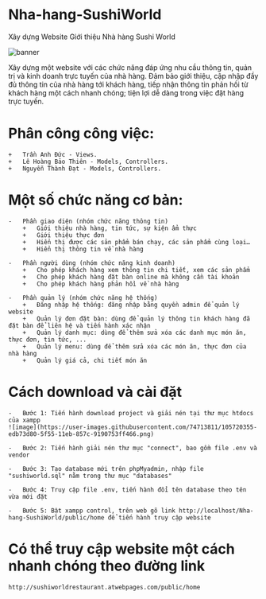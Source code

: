 # Nha-hang-SushiWorld
Xây dựng Website Giới thiệu Nhà hàng Sushi World

![banner](https://user-images.githubusercontent.com/74713811/104671592-af797d00-5710-11eb-93e4-9def1881a693.png)

Xây dựng một website với các chức năng đáp ứng nhu cầu thông tin, quản trị và kinh doanh trực tuyến của nhà hàng. Đảm bảo giới thiệu, cập nhập đầy đủ thông tin của nhà hàng tới khách hàng, tiếp nhận thông tin phản hồi từ khách hàng một cách nhanh chóng; tiện lợi dễ dàng trong việc đặt hàng trực tuyến.

# Phân công công việc:
    +   Trần Anh Đức - Views.
    +   Lê Hoàng Bảo Thiên - Models, Controllers.
    +   Nguyễn Thành Đạt - Models, Controllers.
    
# Một số chức năng cơ bản:
    -   Phần giao diện (nhóm chức năng thông tin)
        +	Giới thiệu nhà hàng, tin tức, sự kiện ẩm thực
        +	Giới thiệu thực đơn
        +	Hiển thị được các sản phẩm bán chạy, các sản phẩm cùng loại…
        +	Hiển thị thông tin về nhà hàng
        
    -	Phần người dùng (nhóm chức năng kinh doanh) 
        +	Cho phép khách hàng xem thông tin chi tiết, xem các sản phẩm
        +	Cho phép khách hàng đặt bàn online mà không cần tài khoản
        +   Cho phép khách hàng phản hồi về nhà hàng
        
    -	Phần quản lý (nhóm chức năng hệ thống)
        +	Đăng nhập hệ thống: đăng nhập bằng quyền admin để quản lý website
        +	Quản lý đơn đặt bàn: dùng để quản lý thông tin khách hàng đã đặt bàn để liên hệ và tiến hành xác nhận
        +	Quản lý danh mục: dùng để thêm sửa xóa các danh mục món ăn, thực đơn, tin tức, ...
        +	Quản lý menu: dùng để thêm sửa xóa các món ăn, thực đơn của nhà hàng
        +	Quản lý giá cả, chi tiết món ăn

# Cách download và cài đặt
    -   Bước 1: Tiến hành download project và giải nén tại thư mục htdocs của xampp
    ![image](https://user-images.githubusercontent.com/74713811/105720355-edb73d80-5f55-11eb-857c-9190753ff466.png)
    
    -   Bước 2: Tiến hành giải nén thư mục "connect", bao gồm file .env và vendor
    
    -   Bước 3: Tạo database mới trên phpMyadmin, nhập file "sushiworld.sql" nằm trong thư mục "databases"
    
    -   Bước 4: Truy cập file .env, tiến hành đổi tên database theo tên vừa mới đặt
   
    -   Bước 5: Bật xampp control, trên web gõ link http://localhost/Nha-hang-SushiWorld/public/home để tiến hành truy cập website
    
# Có thể truy cập website một cách nhanh chóng theo đường link 
    http://sushiworldrestaurant.atwebpages.com/public/home

